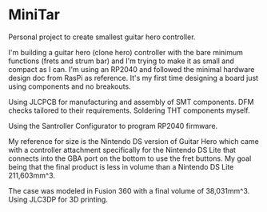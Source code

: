 # MiniTar
Personal project to create smallest guitar hero controller.

I'm building a guitar hero (clone hero) controller with the bare minimum functions (frets and strum bar) and I'm trying to make it as small and compact as I can.
I'm using an RP2040 and followed the minimal hardware design doc from RasPi as reference. 
It's my first time designing a board just using components and no breakouts. 

Using JLCPCB for manufacturing and assembly of SMT components. DFM checks tailored to their requirements.
Soldering THT components myself.

Using the Santroller Configurator to program RP2040 firmware.

My reference for size is the Nintendo DS version of Guitar Hero which came with a controller attachment specifically for the Nintendo DS Lite that connects into the GBA port on the bottom to use the fret buttons. My goal being that the final product is less in volume than a Nintendo DS Lite 211,603mm^3.

The case was modeled in Fusion 360 with a final volume of 38,031mm^3.
Using JLC3DP for 3D printing.

